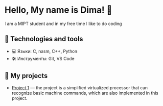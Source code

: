 # Hello, My name is Dima! 👋

I am a MIPT student and in my free time I like to do coding

## 🔧 Technologies and tools

- 💻 Языки: C, nasm, C++, Python
- 🛠️ Инструменты: Git, VS Code

## 🚀 My projects

- [Project 1](https://github.com/BulgakovDmitry/proc) — the project is a simplified virtualized processor that can recognize basic machine commands, which are also implemented in this project.